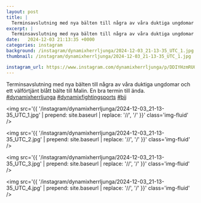 ```yaml
---
layout: post
title: |
  Terminsavslutning med nya bälten till några av våra duktiga ungdomar och ett välförtjänt blått bälte till Malin
excerpt: |
  Terminsavslutning med nya bälten till några av våra duktiga ungdomar och ett välförtjänt blått bälte till Malin. En bra termin till ända.   
date:   2024-12-03 21:13:35 +0000
categories: instagram
background: /instagram/dynamixherrljunga/2024-12-03_21-13-35_UTC_1.jpg
thumbnail: /instagram/dynamixherrljunga/2024-12-03_21-13-35_UTC_1.jpg

instagram_url: https://www.instagram.com/dynamixherrljunga/p/DDIYHzmRUGc
---
```

Terminsavslutning med nya bälten till några av våra duktiga ungdomar och ett välförtjänt blått bälte till Malin. En bra termin till ända. [#dynamixherrljunga](https://www.instagram.com/explore/tags/dynamixherrljunga/) [#dynamixfightingsports](https://www.instagram.com/explore/tags/dynamixfightingsports/) [#bjj](https://www.instagram.com/explore/tags/bjj/)



<img src='{{ '/instagram/dynamixherrljunga/2024-12-03_21-13-35_UTC_1.jpg' | prepend: site.baseurl | replace: '//', '/' }}' class='img-fluid' />


<img src='{{ '/instagram/dynamixherrljunga/2024-12-03_21-13-35_UTC_2.jpg' | prepend: site.baseurl | replace: '//', '/' }}' class='img-fluid' />


<img src='{{ '/instagram/dynamixherrljunga/2024-12-03_21-13-35_UTC_3.jpg' | prepend: site.baseurl | replace: '//', '/' }}' class='img-fluid' />


<img src='{{ '/instagram/dynamixherrljunga/2024-12-03_21-13-35_UTC_4.jpg' | prepend: site.baseurl | replace: '//', '/' }}' class='img-fluid' />
